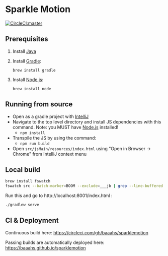 # Sparkle Motion

[![CircleCI:master](https://circleci.com/gh/baaahs/sparklemotion.svg?style=svg)](https://circleci.com/gh/baaahs/sparklemotion)

## Prerequisites

1. Install [Java](https://www.oracle.com/technetwork/java/javase/downloads/jdk11-downloads-5066655.html)
1. Install [Gradle](https://gradle.org/install/):

   `brew install gradle`
1. Install [Node.js](https://nodejs.org/en/download/):

   `brew install node`

## Running from source

* Open as a gradle project with [IntelliJ](https://www.jetbrains.com/idea/download/)
* Navigate to the top level directory and install JS dependencies with this command. Note: you MUST have [Node.js](https://nodejs.org/en/download/) installed!
  - `npm install`
* Transpile the JS by using the command:
  - `npm run build`
* Open `src/jsMain/resources/index.html` using "Open in Browser -> Chrome" from IntelliJ context menu

## Local build

```sh
brew install fswatch
fswatch src --batch-marker=BOOM --exclude=___jb | grep --line-buffered BOOM | xargs -n1 -I{} ./gradlew -i jsJar
```

Run this and go to http://localhost:8001/index.html :

```sh
./gradlew serve
```

## CI & Deployment

Continuous build here: https://circleci.com/gh/baaahs/sparklemotion

Passing builds are automatically deployed here: https://baaahs.github.io/sparklemotion
